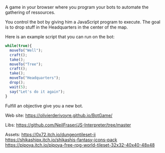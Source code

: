 
A game in your browser where you program your bots to automate the gathering of ressources.

You control the bot by giving him a JavaScript program to execute. The goal is to drop stuff in the Headquarters in the center of the map.

Here is an example script that you can run on the bot:

```js
while(true){
  moveTo("Well");
  craft();
  take();
  moveTo("Tree");
  craft();
  take();
  moveTo("Headquarters");
  drop();
  wait(5);
  say("Let's do it again");    
}
```

Fulfill an objective give you a new bot. 

Web site:
https://olivierderivoyre.github.io/BotGame/

Libs:
https://github.com/NeilFraser/JS-Interpreter/tree/master

Assets:
https://0x72.itch.io/dungeontileset-ii
https://shikashipx.itch.io/shikashis-fantasy-icons-pack
https://pipoya.itch.io/pipoya-free-rpg-world-tileset-32x32-40x40-48x48

